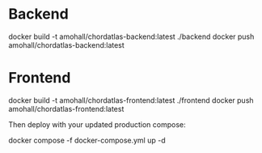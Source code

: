 # Backend
docker build -t amohall/chordatlas-backend:latest ./backend
docker push amohall/chordatlas-backend:latest

# Frontend
docker build -t amohall/chordatlas-frontend:latest ./frontend
docker push amohall/chordatlas-frontend:latest


Then deploy with your updated production compose:

docker compose -f docker-compose.yml up -d